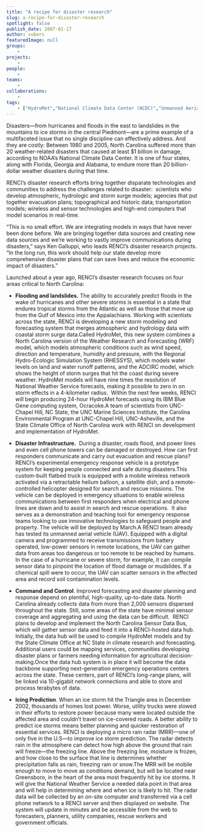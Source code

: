```yaml
---
title: "A recipe for disaster research"
slug: a-recipe-for-disaster-research
spotlight: false
publish_date: 2007-01-17
author: subers
featuredImage: null
groups:
    - 
projects:
    - 
people:
    - 
teams: 
    - 
collaborations:
    - 
tags:
    - ["HydroMet","National Climate Data Center (NCDC)","Unmanned Aerial Vehicle (UAV)"]
---
```

Disasters—from hurricanes and floods in the east to landslides in the mountains to ice storms in the central Piedmont—are a prime example of a multifaceted issue that no single discipline can effectively address. And they are costly: Between 1980 and 2005, North Carolina suffered more than 20 weather-related disasters that caused at least $1 billion in damage, according to NOAA’s National Climate Data Center. It is one of four states, along with Florida, Georgia and Alabama, to endure more than 20 billion-dollar weather disasters during that time.

<!--more-->

RENCI’s disaster research efforts bring together disparate technologies and communities to address the challenges related to disaster:  scientists who develop atmospheric, hydrologic and storm surge models; agencies that put together evacuation plans; topographical and historic data; transportation models; wireless and sensor technologies and high-end computers that model scenarios in real-time.

“This is no small effort. We are integrating models in ways that have never been done before. We are bringing together data sources and creating new data sources and we’re working to vastly improve communications during disasters,” says Ken Galluppi, who leads RENCI’s disaster research projects. “In the long run, this work should help our state develop more comprehensive disaster plans that can save lives and reduce the economic impact of disasters.”

Launched about a year ago, RENCI’s disaster research focuses on four areas critical to North Carolina:
<ul type="disc">
 	<li><strong>Flooding and landslides.</strong> The ability to accurately predict floods in the wake of hurricanes and other severe storms is essential in a state that endures tropical storms from the Atlantic as well as those that move up from the Gulf of Mexico into the Appalachians. Working with scientists across the state, RENCI is developing a new storm modeling and forecasting system that merges atmospheric and hydrology data with coastal storm surge data.Called HydroMet, this new system combines a North Carolina version of the Weather Research and Forecasting (WRF) model, which models atmospheric conditions such as wind speed, direction and temperature, humidity and pressure, with the Regional Hydro-Ecologic Simulation System (RHESSYS), which models water levels on land and water runoff patterns, and the ADCIRC model, which shows the height of storm surges that hit the coast during severe weather. HydroMet models will have nine times the resolution of National Weather Service forecasts, making it possible to zero in on storm effects in a 4-kilometer radius.  Within the next few weeks, RENCI will begin producing 24-hour HydroMet forecasts using its IBM Blue Gene computing system, Ocracoke.A team of scientists from UNC-Chapel Hill, NC State, the UNC Marine Sciences Institute, the Carolina Environmental Program at UNC-Chapel Hill, UNC-Asheville, and the State Climate Office of North Carolina work with RENCI on development and implementation of HydroMet.</li>
</ul>
<ul type="disc">
 	<li><strong>Disaster Infrastructure.</strong>  During a disaster, roads flood, and power lines and even cell phone towers can be damaged or destroyed. How can first responders communicate and carry out evacuation and rescue plans? RENCI’s experimental emergency response vehicle is a prototype system for keeping people connected and safe during disasters.This custom-built flatbed truck is equipped with a mobile wireless network activated via a retractable helium balloon, a satellite dish, and a remote-controlled helicopter designed for search and rescue missions. The vehicle can be deployed in emergency situations to enable wireless communications between first responders when electrical and phone lines are down and to assist in search and rescue operations.  It also serves as a demonstration and teaching tool for emergency response teams looking to use innovative technologies to safeguard people and property. The vehicle will be deployed by March.A RENCI team already has tested its unmanned aerial vehicle (UAV). Equipped with a digital camera and programmed to receive transmissions from battery operated, low-power sensors in remote locations, the UAV can gather data from areas too dangerous or too remote to be reached by humans. In the case of a hurricane or severe storm, for example, it can compile sensor data to pinpoint the location of flood damage or mudslides. If a chemical spill were to occur, the UAV can scatter sensors in the effected area and record soil contamination levels.</li>
</ul>
<ul type="disc">
 	<li><strong>Command and Control</strong>. Improved forecasting and disaster planning and response depend on plentiful, high-quality, up-to-date data. North Carolina already collects data from more than 2,000 sensors dispersed throughout the state. Still, some areas of the state have minimal sensor coverage and aggregating and using the data can be difficult.  RENCI plans to develop and implement the North Carolina Sensor Data Bus, which will gather sensor data and feed it into a RENCI-hosted data hub. Initially, the data hub will be used to compile HydroMet models and by the State Climate Office at NC State in climate research and forecasting. Additional users could be mapping services, communities developing disaster plans or farmers needing information for agricultural decision-making.Once the data hub system is in place it will become the data backbone supporting next-generation emergency operations centers across the state. These centers, part of RENCI’s long-range plans, will be linked via 10-gigabit network connections and able to store and process terabytes of data.</li>
</ul>
<ul type="disc">
 	<li><strong>Icing Prediction</strong>. When an ice storm hit the Triangle area in December 2002, thousands of homes lost power. Worse, utility trucks were slowed in their efforts to restore power because many were located outside the affected area and couldn’t travel on ice-covered roads. A better ability to predict ice storms means better planning and quicker restoration of essential services. RENCI is deploying a micro rain radar (MRR)—one of only five in the U.S—to improve ice storm prediction. The radar detects rain in the atmosphere can detect how high above the ground that rain will freeze—the freezing line. Above the freezing line, moisture is frozen, and how close to the surface that line is determines whether precipitation falls as rain, freezing rain or snow.The MRR will be mobile enough to move to move as conditions demand, but will be located near Greensboro, in the heart of the area most frequently hit by ice storms. It will give the National Weather Service a needed data point in that area and will help in determining where and when ice is likely to hit. The radar data will be collected by an on-site computer and transferred via a cell phone network to a RENCI server and then displayed on website. The system will update in minutes and be accessible from the web to forecasters, planners, utility companies, rescue workers and government officials.</li>
</ul>
